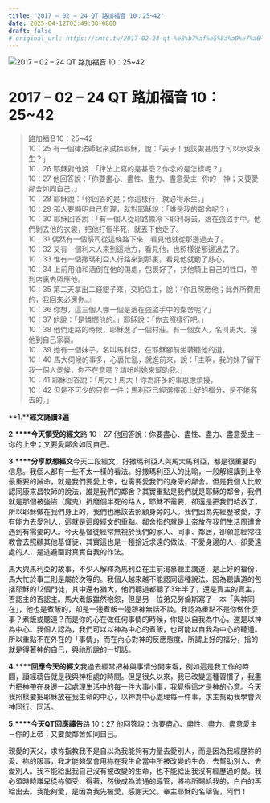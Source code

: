 ```yaml
---
title: "2017 – 02 – 24 QT 路加福音 10：25~42"
date: 2025-04-12T03:49:38+0800
draft: false
# original_url: https://cmtc.tw/2017-02-24-qt-%e8%b7%af%e5%8a%a0%e7%a6%8f%e9%9f%b3-10%ef%bc%9a2542
---
```


![2017 – 02 – 24 QT 路加福音 10：25~42](/images/qt.jpg   "2017 – 02 – 24 QT 路加福音 10：25~42")

# 2017 – 02 – 24 QT 路加福音 10：25~42

> 路加福音10：25~42  
> 10：25 有一個律法師起來試探耶穌，說：「夫子！我該做甚麼才可以承受永生？」  
> 10：26 耶穌對他說：「律法上寫的是甚麼？你念的是怎樣呢？」  
> 10：27 他回答說：「你要盡心、盡性、盡力、盡意愛主─你的　神；又要愛鄰舍如同自己。」  
> 10：28 耶穌說：「你回答的是；你這樣行，就必得永生。」  
> 10：29 那人要顯明自己有理，就對耶穌說：「誰是我的鄰舍呢？」  
> 10：30 耶穌回答說：「有一個人從耶路撒冷下耶利哥去，落在強盜手中。他們剝去他的衣裳，把他打個半死，就丟下他走了。  
> 10：31 偶然有一個祭司從這條路下來，看見他就從那邊過去了。  
> 10：32 又有一個利未人來到這地方，看見他，也照樣從那邊過去了。  
> 10：33 惟有一個撒瑪利亞人行路來到那裏，看見他就動了慈心，  
> 10：34 上前用油和酒倒在他的傷處，包裹好了，扶他騎上自己的牲口，帶到店裏去照應他。  
> 10：35 第二天拿出二錢銀子來，交給店主，說：『你且照應他；此外所費用的，我回來必還你。』  
> 10：36 你想，這三個人哪一個是落在強盜手中的鄰舍呢？」  
> 10：37 他說：「是憐憫他的。」耶穌說：「你去照樣行吧。」  
> 10：38 他們走路的時候，耶穌進了一個村莊。有一個女人，名叫馬大，接他到自己家裏。  
> 10：39 她有一個妹子，名叫馬利亞，在耶穌腳前坐著聽他的道。  
> 10：40 馬大伺候的事多，心裏忙亂，就進前來，說：「主啊，我的妹子留下我一個人伺候，你不在意嗎？請吩咐她來幫助我。」  
> 10：41 耶穌回答說：「馬大！馬大！你為許多的事思慮煩擾，  
> 10：42 但是不可少的只有一件；馬利亞已經選擇那上好的福分，是不能奪去的。」

**1.****經文誦讀3遍**

**2.****今天領受的經文**路 10：27 他回答說：你要盡心、盡性、盡力、盡意愛主－你的上帝；又要愛鄰舍如同自己。

**3.****分享默想經文**今天二段經文，好撒瑪利亞人與馬大馬利亞，都是很重要的信息。我個人都有一些不太一樣的看法。好撒瑪利亞人的比喻，一般解經講到上帝最重要的誡命，就是我們要愛上帝，也需要愛我們的身旁的鄰舍。但是我個人比較認同康來昌牧師的說法，誰是我們的鄰舍？其實重點是我們就是耶穌的鄰舍，我們就是那個被強盜（魔鬼）折磨個半死的路人，耶穌不需要，卻還是把我們給救了，所以耶穌做在我們身上的，我們也應該去照顧身旁的人。我們因為先經歷被愛，才有能力去愛別人，這就是這段經文的重點。鄰舍指的就是上帝放在我們生活周遭會遇到有需要的人。今天基督徒經常無視於我們的家人、同事、鄰居，卻願意經常往教會去照顧其他基督徒，其實這也是一種捨近求遠的做法，不愛身邊的人，卻愛遠處的人，是逃避面對真實自我的作法。

馬大與馬利亞的故事，不少人解釋為馬利亞在主前渴慕聽主講道，是上好的福份，馬大忙於事工則是屬於次等的。我個人越來越不能認同這種說法。因為聽講道的包括耶穌的12個門徒，其中還有猶大，他們聽道都聽了3年半了，還是賣主的賣主，否認主的否認主。馬大煮飯雖然抱怨，但是另一位弟兄勞倫斯寫了一本「與神同在」，他也是煮飯的，卻是一邊煮飯一邊跟神無話不談。我認為重點不是你做什麼事？煮飯或聽道？而是你的心在做任何事情的時候，你是以自我為中心，還是以神為中心。我個人認為，我們可以以神為中心的煮飯，也可能以自我為中心的聽道。所以重點不在外在的「事情」，而在內心對神的反應態度。所謂上好的福分，指的就是得著神的自己，與祂所說的一切話。

**4.****回應今天的經文**我過去經常把神與事情分開來看，例如這是我工作的時間，讀經禱告就是我與神相處的時間。但是很久以來，我已改變這種習慣了，我盡力把神帶在身邊一起處理生活中的每一件大事小事，我覺得這才是神的心意。今天我照樣要把耶穌放在我生命的中心，以神為中心處理每一件事，求主幫助我學會與神同行、同活。

**5.****今天QT回應禱告**路 10：27 他回答說：你要盡心、盡性、盡力、盡意愛主－你的上帝；又要愛鄰舍如同自己。

親愛的天父，求祢指教我不是自以為我能夠有力量去愛別人，而是因為我經歷祢的愛、祢的服事，我才能夠學會用祢在我生命當中所被改變的生命，去幫助別人、去愛別人。我不能給出我自己沒有被改變的生命，也不能給出我沒有經歷過的愛。我必須時時謙卑從祢領受、得著，然後成為流通的導管，將祢所賜給我的，白白的再給出去。我能夠愛，是因為我先被愛，感謝天父。奉主耶穌的名禱告，阿們！